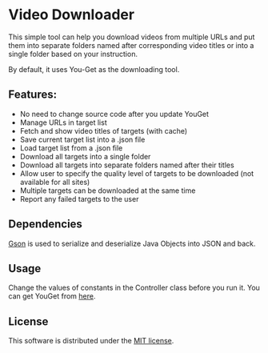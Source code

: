 # Video Downloader
This simple tool can help you download videos from multiple URLs and put them into separate folders named after corresponding video titles or into a single folder based on your instruction.

By default, it uses You-Get as the downloading tool.

## Features:
* No need to change source code after you update YouGet
* Manage URLs in target list
* Fetch and show video titles of targets (with cache)
* Save current target list into a .json file
* Load target list from a .json file
* Download all targets into a single folder
* Download all targets into separate folders named after their titles
* Allow user to specify the quality level of targets to be downloaded (not available for all sites)
* Multiple targets can be downloaded at the same time
* Report any failed targets to the user

## Dependencies
[Gson](https://github.com/google/gson) is used to serialize and deserialize Java Objects into JSON and back.

## Usage
Change the values of constants in the Controller class before you run it. You can get YouGet from [here](https://github.com/soimort/you-get).

## License
This software is distributed under the [MIT license](https://github.com/ad52825196/video-downloader/raw/master/LICENSE).
